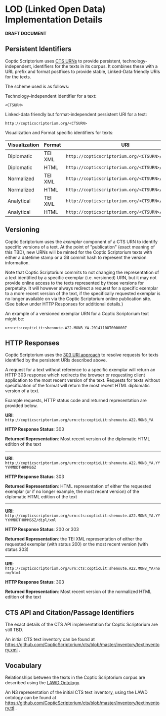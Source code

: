 LOD (Linked Open Data) Implementation Details
===

__DRAFT DOCUMENT__

## Persistent Identifiers

Coptic Scriptorium uses [CTS URNs](http://www.homermultitext.org/hmt-docs/specifications/ctsurn/) to provide persistent, technology-independent, identifiers for the texts in its corpus. It combines these with a URL prefix and format postfixes to provide stable, Linked-Data friendly URIs for the texts.

The scheme used is as follows:

Technology-independent identifier for a text: 

`<CTSURN>`

Linked-data friendly but format-independent persistent URI for a text:

`http://copticscriptorium.org/<CTSURN>`

Visualization and Format specific identifiers for texts:

__Visualization__ | __Format__ | __URI__
--- | --- | ---
Diplomatic | TEI XML | `http://copticscriptorium.org/<CTSURN>/dipl/xml`
Diplomatic | HTML | `http://copticscriptorium.org/<CTSURN>/dipl/html`
Normalized | TEI XML | `http://copticscriptorium.org/<CTSURN>/norm/xml`
Normalized | HTML | `http://copticscriptorium.org/<CTSURN>/norm/html`
Analytical | TEI XML | `http://copticscriptorium.org/<CTSURN>/ana/xml`
Analytical | HTML | `http://copticscriptorium.org/<CTSURN>/ana/html`

## Versioning

Coptic Scriptorium uses the *exemplar* component of a CTS URN to identify specific versions of a text.  At the point of "publication" (exact meaning of this TBD), new URNs will be minted for the Coptic Scriptorium texts with either a datetime stamp or a Git commit hash to represent the version information.

Note that Coptic Scriptorium commits to not changing the representation of a text identified by a specific exemplar (i.e. versioned) URN, but it may not provide online access to the texts represented by those versions for perpetuity. It will however always redirect a request for a specific exemplar to a more recent version of the text, if the specifically requested exemplar is no longer available on via the Coptic Scriptorium online publication site. (See below under HTTP Responses for additional details.)

An example of a versioned exemplar URN for a Coptic Scriptorium text might be:

`urn:cts:copticLit:shenoute.A22.MONB_YA.20141108T000000Z`

## HTTP Responses

Coptic Scriptorium uses the [303 URI approach](http://linkeddatabook.com/editions/1.0/#htoc12) to resolve requests for texts identified by the persistent URIs described above.

A request for a text without reference to a specific exemplar will return an HTTP 303 response which redirects the browser or requesting client application to the most recent version of the text.  Requests for texts without specification of the format will return the most recent HTML diplomatic version of a text.

Example requests, HTTP status code and returned representation are provided below.

__URI__: `http://copticscriptorium.org/urn:cts:copticLit:shenoute.A22.MONB_YA`

__HTTP Response Status__: 303 

__Returned Representation__: Most recent version of the diplomatic HTML edition of the text

---

__URI__: `http://copticscriptorium.org/urn:cts:copticLit:shenoute.A22.MONB_YA.YYYYMMDDTHHMMSSZ`

__HTTP Response Status__: 303

__Returned Representation__: HTML representation of either the requested exemplar (or if no longer example, the most recent version) of the diplomatic HTML edition of the text

---

__URI__: `http://copticscriptorium.org/urn:cts:copticLit:shenoute.A22.MONB_YA.YYYYMMDDTHHMMSSZ/dipl/xml`

__HTTP Response Status__: 200 or 303

__Returned Representation__: the TEI XML representation of either the requested exemplar (with status 200) or the most recent version (with status 303)

---

__URI__: `http://copticscriptorium.org/urn:cts:copticLit:shenoute.A22.MONB_YA/norm/html`

__HTTP Response Status__: 303

__Returned Representation__: Most recent version of the normalized HTML edition of the text


## CTS API and Citation/Passage Identifiers

The exact details of the CTS API implementation for Coptic Scriptorium are still TBD.  

An initial CTS text inventory can be found at https://github.com/CopticScriptorium/cts/blob/master/inventory/textinventory.xml .

## Vocabulary

Relationships between the texts in the Coptic Scriptorium corpus are described using the [LAWD Ontology](https://github.com/lawdi/LAWD).

An N3 representation of the initial CTS text inventory, using the LAWD ontology can be found at https://github.com/CopticScriptorium/cts/blob/master/inventory/textinventory.ttl .



